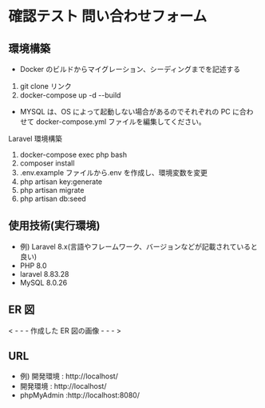 # 確認テスト 問い合わせフォーム

## 環境構築

- Docker のビルドからマイグレーション、シーディングまでを記述する

1. git clone リンク
2. docker-compose up -d --build

- MYSQL は、OS によって起動しない場合があるのでそれぞれの PC に合わせて docker-compose.yml ファイルを編集してください。

Laravel 環境構築

1. docker-compose exec php bash
2. composer install
3. .env.example ファイルから.env を作成し、環境変数を変更
4. php artisan key:generate
5. php artisan migrate
6. php artisan db:seed

## 使用技術(実行環境)

- 例) Laravel 8.x(言語やフレームワーク、バージョンなどが記載されていると良い)
- PHP 8.0
- laravel 8.83.28
- MySQL 8.0.26

## ER 図

< - - - 作成した ER 図の画像 - - - >


## URL

- 例) 開発環境 : http://localhost/
- 開発環境 : http://localhost/
- phpMyAdmin :http://localhost:8080/
